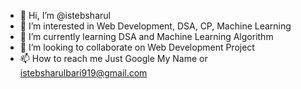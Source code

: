 - 👋 Hi, I’m @istebsharul
- 👀 I’m interested in Web Development, DSA, CP, Machine Learning
- 🌱 I’m currently learning DSA and Machine Learning Algorithm
- 💞️ I’m looking to collaborate on Web Development Project
- 📫 How to reach me Just Google My Name or istebsharulbari919@gmail.com

<!---
istebsharul/istebsharul is a ✨ special ✨ repository because its `README.md` (this file) appears on your GitHub profile.
You can click the Preview link to take a look at your changes.
--->
